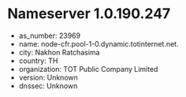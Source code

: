 # Nameserver 1.0.190.247

* as_number: 23969
* name: node-cfr.pool-1-0.dynamic.totinternet.net.
* city: Nakhon Ratchasima
* country: TH
* organization: TOT Public Company Limited
* version: Unknown
* dnssec: Unknown
